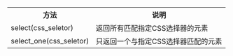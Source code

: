 <table>
    <tr>
        <th>方法</th>
        <th>说明</th>
    </tr>
    <tr>
    	<td>select(css_seletor)</td>
        <td>返回所有匹配指定CSS选择器的元素</td>
    </tr>
    <tr>
    	<td>select_one(css_seletor)</td>
        <td>只返回一个与指定CSS选择器匹配的元素</td>
    </tr>
</table>

